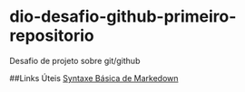 # dio-desafio-github-primeiro-repositorio
Desafio de projeto sobre git/github

##Links Úteis
[Syntaxe Básica de Markedown](https://www.markdownguide.org/basic-syntax/)
